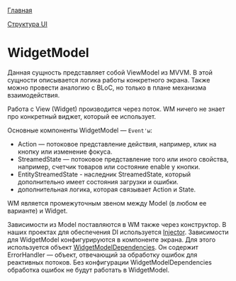 [Главная](../main.md)

[Структура UI](structure.md)

# WidgetModel

Данная сущность представляет собой ViewModel из MVVM. 
В этой сущности описывается логика работы конкретного экрана.
Также можно провести аналогию с BLoC, но только в плане механизма взаимодействия.

Работа с View (Widget) производится через поток. WM ничего не знает про
конкретный виджет, который ее использует.

Основные компоненты WidgetModel — `Event'ы`:
 - Action — потоковое представление действия, например, клик на кнопку или изменение фокуса.
 - StreamedState — потоковое представление того или иного свойства, например, счетчик товаров или состояние enable у кнопки.
 - EntityStreamedState - наследник StreamedState, который дополнительно имеет состояния загрузки и ошибки.
 - дополнительная логика, которая связывает Action и State.

WM является промежуточным звеном между Model (в любом ее варианте) и Widget.

Зависимости из Model поставляются в WM также через конструктор.
В наших проектах для обеспечения DI используется [Injector](../../../packages/surf_injector/lib/src/injector.dart).
Зависимости для WidgetModel конфигурируются в компоненте экрана.
Для этого используется объект [WidgetModelDependencies](../../../packages/mwwm/lib/src/dependencies/wm_dependencies.dart). Он содержит ErrorHandler — объект, отвечающий за обработку ошибок для реактивных потоков.
Без конфигурации WidgetModelDependencies обработка ошибок не будут работать в WidgetModel.